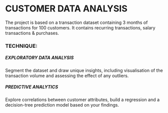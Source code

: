 # CUSTOMER DATA ANALYSIS 
The project is based on a transaction dataset containing 3 months of transactions for 100 customers. It contains recurring transactions, salary transactions & purchases.

### TECHNIQUE:  

##### EXPLORATORY DATA ANALYSIS
Segment the dataset and draw unique insights, including visualisation of the transaction volume and assessing the effect of any outliers.

##### PREDICTIVE ANALYTICS
Explore correlations between customer attributes, build a regression and a decision-tree prediction model based on your findings.
